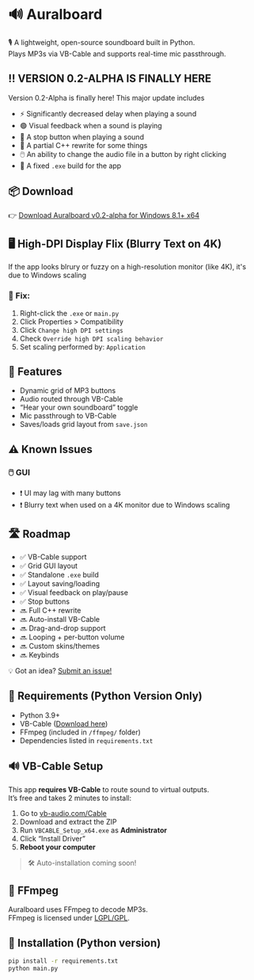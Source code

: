 # 🔊 Auralboard

🎙️ A lightweight, open-source soundboard built in Python.  
Plays MP3s via VB-Cable and supports real-time mic passthrough.

## ‼️ VERSION 0.2-ALPHA IS FINALLY HERE

Version 0.2-Alpha is finally here! This major update includes

- ⚡ Significantly decreased delay when playing a sound
- 🟢 Visual feedback when a sound is playing
- 🛑 A stop button when playing a sound
- 🧠 A partial C++ rewrite for some things
- 🖱️ An ability to change the audio file in a button by right clicking
- 🧱 A fixed `.exe` build for the app

## 📦 Download

👉 [Download Auralboard v0.2-alpha for Windows 8.1+ x64](https://github.com/PranThow/auralboard/releases/download/v0.2-alpha/auralboard-win-v0.2-alpha.exe)  

## 🖥️ High-DPI Display Flix (Blurry Text on 4K)

If the app looks blrury or fuzzy on a high-resolution monitor (like 4K), it's due to Windows scaling

### 🔧 Fix:

1. Right-click the `.exe` or `main.py`
2. Click Properties > Compatibility
3. Click `Change high DPI settings`
4. Check `Override high DPI scaling behavior`
5. Set scaling performed by: `Application`

## 🚀 Features

- Dynamic grid of MP3 buttons
- Audio routed through VB-Cable
- “Hear your own soundboard” toggle
- Mic passthrough to VB-Cable
- Saves/loads grid layout from `save.json`

## ⚠️ Known Issues

### 🖱️ GUI

- ❗ UI may lag with many buttons
- ❗ Blurry text when used on a 4K monitor due to Windows scaling

## 🛣️ Roadmap

- ✅ VB-Cable support
- ✅ Grid GUI layout
- ✅ Standalone `.exe` build
- ✅ Layout saving/loading
- ✅ Visual feedback on play/pause
- ✅ Stop buttons 
- 🔜 Full C++ rewrite
- 🔜 Auto-install VB-Cable
- 🔜 Drag-and-drop support
- 🔜 Looping + per-button volume
- 🔜 Custom skins/themes
- 🔜 Keybinds

💡 Got an idea? [Submit an issue!](https://github.com/PranThow/auralboard/issues)

## 📃 Requirements (Python Version Only)

- Python 3.9+
- VB-Cable ([Download here](https://vb-audio.com/Cable/))
- FFmpeg (included in `/ffmpeg/` folder)
- Dependencies listed in `requirements.txt`

## 🔊 VB-Cable Setup

This app **requires VB-Cable** to route sound to virtual outputs.  
It’s free and takes 2 minutes to install:

1. Go to [vb-audio.com/Cable](https://vb-audio.com/Cable/)
2. Download and extract the ZIP
3. Run `VBCABLE_Setup_x64.exe` as **Administrator**
4. Click “Install Driver”
5. **Reboot your computer**

> 🛠️ Auto-installation coming soon!

## 🧰 FFmpeg

Auralboard uses FFmpeg to decode MP3s.  
FFmpeg is licensed under [LGPL/GPL](https://ffmpeg.org/legal.html).

## 🔧 Installation (Python version)

```bash
pip install -r requirements.txt
python main.py
```